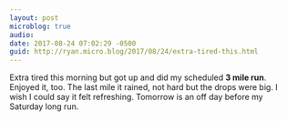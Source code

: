 ```yaml
---
layout: post
microblog: true
audio: 
date: 2017-08-24 07:02:29 -0500
guid: http://ryan.micro.blog/2017/08/24/extra-tired-this.html
---
```

Extra tired this morning but got up and did my scheduled **3 mile run**. Enjoyed it, too. The last mile it rained, not hard but the drops were big. I wish I could say it felt refreshing. Tomorrow is an off day before my Saturday long run.
